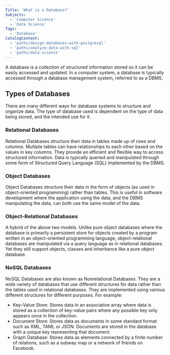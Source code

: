 ```yaml
---
Title: 'What is a Database?'
Subjects:
  - 'Computer Science'
  - 'Data Science'
Tags:
  - 'Database'
CatalogContent:
  - 'paths/design-databases-with-postgresql'
  - 'paths/analyze-data-with-sql'
  - 'paths/data-science'
---
```


A database is a collection of structured information stored so it can be easily accessed and updated. In a computer system, a database is typically accessed through a database management system, referred to as a DBMS.

## Types of Databases

There are many different ways for database systems to structure and organize data. The type of database used is dependent on the type of data being stored, and the intended use for it.

### Relational Databases

Relational Databases structure their data in tables made up of rows and columns. Multiple tables can have relationships to each other based on the values in key columns. They provide an efficient and flexible way to access structured information. Data is typically queried and manipulated through some form of Structured Query Language (SQL) implemented by the DBMS.

### Object Databases

Object Databases structure their data in the form of objects (as used in object-oriented programming) rather than tables. This is useful in software development where the application using the data, and the DBMS manipulating the data, can both use the same model of the data.

### Object-Relational Databases

A hybrid of the above two models. Unlike pure object databases where the database is primarily a persistent store for objects created by a program written in an object-oriented programming language, object-relational databases are manipulated via a query language as in relational databases. Yet they still support objects, classes and inheritance like a pure object database.

### NoSQL Databases

NoSQL Databases are also known as Nonrelational Databases. They are a wide variety of databases that use different structures for data rather than the tables used in relational databases. They are implemented using various different structures for different purposes. For example:

- Key–Value Store: Stores data in an associative array where data is stored as a collection of key-value pairs where any possible key only appears once in the collection.
- Document Store: Stores data as documents in some standard format such as XML, TAML or JSON. Documents are stored in the database with a unique key representing that document.
- Graph Database: Stores data as elements connected by a finite number of relations, such as a subway map or a network of friends on Facebook.
